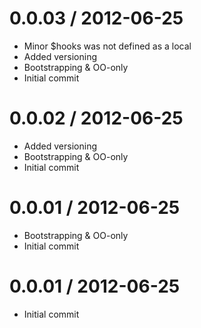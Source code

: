 
0.0.03 / 2012-06-25 
==================

  * Minor $hooks was not defined as a local
  * Added versioning
  * Bootstrapping & OO-only
  * Initial commit

0.0.02 / 2012-06-25 
==================

  * Added versioning
  * Bootstrapping & OO-only
  * Initial commit

0.0.01 / 2012-06-25 
==================

  * Bootstrapping & OO-only
  * Initial commit

0.0.01 / 2012-06-25 
==================

  * Initial commit
